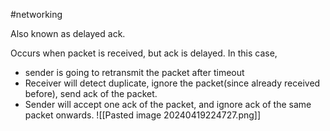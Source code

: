 #networking 

Also known as delayed ack.

Occurs when packet is received, but ack is delayed. In this case, 
- sender is going to retransmit the packet after timeout
- Receiver will detect duplicate, ignore the packet(since already received before), send ack of the packet.
- Sender will accept one ack of the packet, and ignore ack of the same packet onwards.
![[Pasted image 20240419224727.png]]

